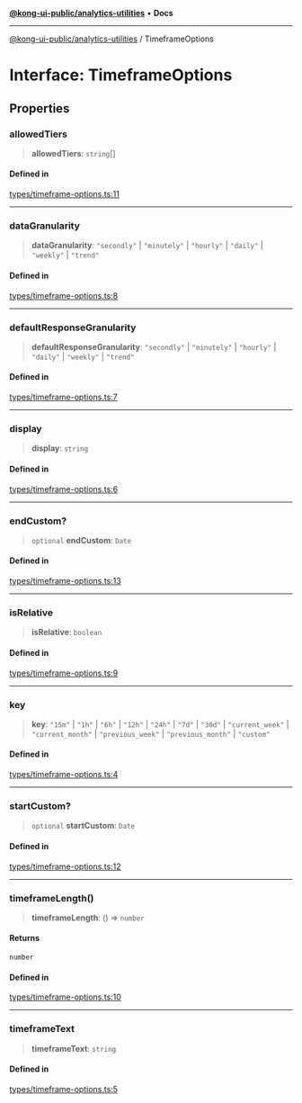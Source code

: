 [**@kong-ui-public/analytics-utilities**](../README.md) • **Docs**

***

[@kong-ui-public/analytics-utilities](../README.md) / TimeframeOptions

# Interface: TimeframeOptions

## Properties

### allowedTiers

> **allowedTiers**: `string`[]

#### Defined in

[types/timeframe-options.ts:11](https://github.com/Kong/public-ui-components/blob/main/packages/analytics/analytics-utilities/src/types/timeframe-options.ts#L11)

***

### dataGranularity

> **dataGranularity**: `"secondly"` \| `"minutely"` \| `"hourly"` \| `"daily"` \| `"weekly"` \| `"trend"`

#### Defined in

[types/timeframe-options.ts:8](https://github.com/Kong/public-ui-components/blob/main/packages/analytics/analytics-utilities/src/types/timeframe-options.ts#L8)

***

### defaultResponseGranularity

> **defaultResponseGranularity**: `"secondly"` \| `"minutely"` \| `"hourly"` \| `"daily"` \| `"weekly"` \| `"trend"`

#### Defined in

[types/timeframe-options.ts:7](https://github.com/Kong/public-ui-components/blob/main/packages/analytics/analytics-utilities/src/types/timeframe-options.ts#L7)

***

### display

> **display**: `string`

#### Defined in

[types/timeframe-options.ts:6](https://github.com/Kong/public-ui-components/blob/main/packages/analytics/analytics-utilities/src/types/timeframe-options.ts#L6)

***

### endCustom?

> `optional` **endCustom**: `Date`

#### Defined in

[types/timeframe-options.ts:13](https://github.com/Kong/public-ui-components/blob/main/packages/analytics/analytics-utilities/src/types/timeframe-options.ts#L13)

***

### isRelative

> **isRelative**: `boolean`

#### Defined in

[types/timeframe-options.ts:9](https://github.com/Kong/public-ui-components/blob/main/packages/analytics/analytics-utilities/src/types/timeframe-options.ts#L9)

***

### key

> **key**: `"15m"` \| `"1h"` \| `"6h"` \| `"12h"` \| `"24h"` \| `"7d"` \| `"30d"` \| `"current_week"` \| `"current_month"` \| `"previous_week"` \| `"previous_month"` \| `"custom"`

#### Defined in

[types/timeframe-options.ts:4](https://github.com/Kong/public-ui-components/blob/main/packages/analytics/analytics-utilities/src/types/timeframe-options.ts#L4)

***

### startCustom?

> `optional` **startCustom**: `Date`

#### Defined in

[types/timeframe-options.ts:12](https://github.com/Kong/public-ui-components/blob/main/packages/analytics/analytics-utilities/src/types/timeframe-options.ts#L12)

***

### timeframeLength()

> **timeframeLength**: () => `number`

#### Returns

`number`

#### Defined in

[types/timeframe-options.ts:10](https://github.com/Kong/public-ui-components/blob/main/packages/analytics/analytics-utilities/src/types/timeframe-options.ts#L10)

***

### timeframeText

> **timeframeText**: `string`

#### Defined in

[types/timeframe-options.ts:5](https://github.com/Kong/public-ui-components/blob/main/packages/analytics/analytics-utilities/src/types/timeframe-options.ts#L5)
